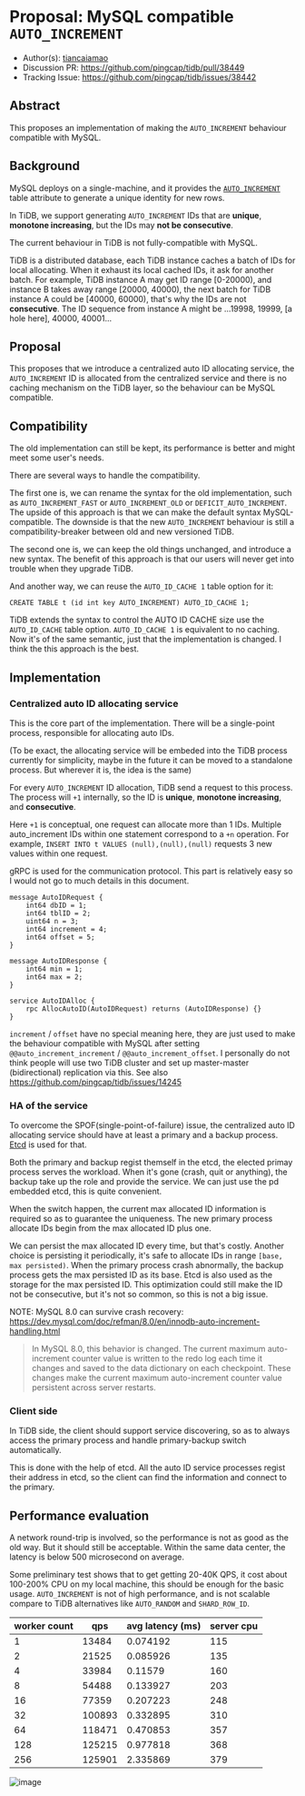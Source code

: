 # Proposal: MySQL compatible `AUTO_INCREMENT`

- Author(s): [tiancaiamao](https://github.com/tiancaiamao)
- Discussion PR: https://github.com/pingcap/tidb/pull/38449
- Tracking Issue: https://github.com/pingcap/tidb/issues/38442

## Abstract

This proposes an implementation of making the `AUTO_INCREMENT` behaviour compatible with MySQL.

## Background

MySQL deploys on a single-machine, and it provides the [`AUTO_INCREMENT`](https://dev.mysql.com/doc/refman/8.0/en/example-auto-increment.html) table attribute to generate a unique identity for new rows.

In TiDB, we support generating `AUTO_INCREMENT` IDs that are **unique**, **monotone increasing**, but the IDs may **not be consecutive**.

The current behaviour in TiDB is not fully-compatible with MySQL.

TiDB is a distributed database, each TiDB instance caches a batch of IDs for local allocating. When it exhaust its local cached IDs, it ask for another batch. For example, TiDB instance A may get ID range [0-20000), and instance B takes away range [20000, 40000), the next batch for TiDB instance A could be [40000, 60000), that's why the IDs are not **consecutive**. The ID sequence from instance A might be ...19998, 19999, [a hole here], 40000, 40001...

## Proposal

This proposes that we introduce a centralized auto ID allocating service, the `AUTO_INCREMENT` ID is allocated from the centralized service and there is no caching mechanism on the TiDB layer, so the behaviour can be MySQL compatible.

## Compatibility

The old implementation can still be kept, its performance is better and might meet some user's needs.

There are several ways to handle the compatibility.

The first one is, we can rename the syntax for the old implementation, such as `AUTO_INCREMENT_FAST` or `AUTO_INCREMENT_OLD` or `DEFICIT_AUTO_INCREMENT`. The upside of this approach is that we can make the default syntax MySQL-compatible. The downside is that the new `AUTO_INCREMENT` behaviour is still a compatibility-breaker between old and new versioned TiDB.

The second one is, we can keep the old things unchanged, and introduce a new syntax. The benefit of this approach is that our users will never get into trouble when they upgrade TiDB.

And another way, we can reuse the `AUTO_ID_CACHE 1` table option for it:

```
CREATE TABLE t (id int key AUTO_INCREMENT) AUTO_ID_CACHE 1;
```

TiDB extends the syntax to control the AUTO ID CACHE size use the `AUTO_ID_CACHE` table option. `AUTO_ID_CACHE 1` is equivalent to no caching. Now it's of the same semantic, just that the implementation is changed. I think the this approach is the best.

## Implementation

### Centralized auto ID allocating service

This is the core part of the implementation. There will be a single-point process, responsible for allocating auto IDs.

(To be exact, the allocating service will be embeded into the TiDB process currently for simplicity, maybe in the future it can be moved to a standalone process. But wherever it is, the idea is the same)

For every `AUTO_INCREMENT` ID allocation, TiDB send a request to this process. The process will `+1` internally, so the ID is **unique**, **monotone increasing**, and **consecutive**.

Here `+1` is conceptual, one request can allocate more than 1 IDs. Multiple auto_increment IDs within one statement correspond to a `+n` operation. For example, `INSERT INTO t VALUES (null),(null),(null)` requests 3 new values within one request.

gRPC is used for the communication protocol. This part is relatively easy so I would not go to much details in this document.

```
message AutoIDRequest {
    int64 dbID = 1;
    int64 tblID = 2;
    uint64 n = 3;
    int64 increment = 4;
    int64 offset = 5;
}

message AutoIDResponse {
    int64 min = 1;
    int64 max = 2;
}

service AutoIDAlloc {
    rpc AllocAutoID(AutoIDRequest) returns (AutoIDResponse) {}
}
```

`increment` / `offset` have no special meaning here, they are just used to make the behaviour compatible with MySQL after setting  `@@auto_increment_increment` / `@@auto_increment_offset`. I personally do not think people will use two TiDB cluster and set up master-master (bidirectional) replication via this. See also https://github.com/pingcap/tidb/issues/14245

### HA of the service

To overcome the SPOF(single-point-of-failure) issue, the centralized auto ID allocating service should have at least a primary and a backup process. [Etcd](https://etcd.io/) is used for that.

Both the primary and backup regist themself in the etcd, the elected primay process serves the workload. When it's gone (crash, quit or anything), the backup take up the role and provide the service. We can just use the pd embedded etcd, this is quite convenient.

When the switch happen, the current max allocated ID information is required so as to guarantee the uniqueness. The new primary process allocate IDs begin from the max allocated ID plus one.

We can persist the max allocated ID every time, but that's costly. Another choice is persisting it periodically, it's safe to allocate IDs in range `[base, max persisted)`. When the primary process crash abnormally, the backup process gets the max persisted ID as its base. Etcd is also used as the storage for the max persisted ID. This optimization could still make the ID not be consecutive, but it's not so common, so this is not a big issue.

NOTE: MySQL 8.0 can survive crash recovery: https://dev.mysql.com/doc/refman/8.0/en/innodb-auto-increment-handling.html

> In MySQL 8.0, this behavior is changed. The current maximum auto-increment counter value is written to the redo log each time it changes and saved to the data dictionary on each checkpoint. These changes make the current maximum auto-increment counter value persistent across server restarts.

### Client side

In TiDB side, the client should support service discovering, so as to always access the primary process and handle primary-backup switch automatically.

This is done with the help of etcd. All the auto ID service processes regist their address in etcd, so the client can find the information and connect to the primary.

## Performance evaluation

A network round-trip is involved, so the performance is not as good as the old way. But it should still be acceptable. Within the same data center, the latency is below 500 microsecond on average.

Some preliminary test shows that to get getting 20-40K QPS, it cost about 100-200% CPU on my local machine, this should be enough for the basic usage.
`AUTO_INCREMENT` is not of high performance, and is not scalable compare to TiDB alternatives like `AUTO_RANDOM` and `SHARD_ROW_ID`.

| worker count | qps    | avg latency (ms) | server cpu |
| -----        | --     | ---              | ---        |
| 1            | 13484  | 0.074192         | 115        |
| 2            | 21525  | 0.085926         | 135        |
| 4            | 33984  | 0.11579          | 160        |
| 8            | 54488  | 0.133927         | 203        |
| 16           | 77359  | 0.207223         | 248        |
| 32           | 100893 | 0.332895         | 310        |
| 64           | 118471 | 0.470853         | 357        |
| 128          | 125215 | 0.977818         | 368        |
| 256          | 125901 | 2.335869         | 379        |

![image](https://user-images.githubusercontent.com/1420062/195541033-8ec9405e-a309-43c8-baae-392cce1c4df2.png)

